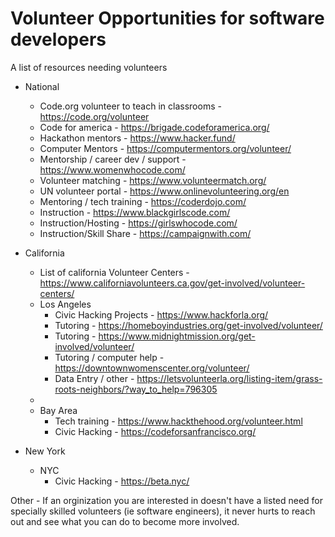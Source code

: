 # Volunteer Opportunities for software developers

A list of resources needing volunteers

- National 
    - Code.org volunteer to teach in classrooms - https://code.org/volunteer
    - Code for america - https://brigade.codeforamerica.org/
    - Hackathon mentors - https://www.hacker.fund/
    - Computer Mentors - https://computermentors.org/volunteer/
    - Mentorship / career dev / support - https://www.womenwhocode.com/
    - Volunteer matching - https://www.volunteermatch.org/
    - UN volunteer portal - https://www.onlinevolunteering.org/en
    - Mentoring / tech training - https://coderdojo.com/
    - Instruction - https://www.blackgirlscode.com/
    - Instruction/Hosting - https://girlswhocode.com/
    - Instruction/Skill Share - https://campaignwith.com/
- California 
  - List of california Volunteer Centers - https://www.californiavolunteers.ca.gov/get-involved/volunteer-centers/
  - Los Angeles 
    - Civic Hacking Projects - https://www.hackforla.org/
    - Tutoring - https://homeboyindustries.org/get-involved/volunteer/
    - Tutoring - https://www.midnightmission.org/get-involved/volunteer/
    - Tutoring / computer help - https://downtownwomenscenter.org/volunteer/
    - Data Entry / other - https://letsvolunteerla.org/listing-item/grass-roots-neighbors/?way_to_help=796305
  -  
  - Bay Area 
    - Tech training - https://www.hackthehood.org/volunteer.html
    - Civic Hacking - https://codeforsanfrancisco.org/

- New York
  - NYC 
    - Civic Hacking - https://beta.nyc/



Other - If an orginization you are interested in doesn't have a listed need for specially skilled volunteers (ie software engineers), it never hurts to reach out and see what you can do to become more involved.



